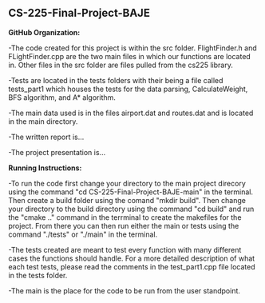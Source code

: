 ## CS-225-Final-Project-BAJE

<b>GitHub Organization:</b>
  
 -The code created for this project is within the src folder. FlightFinder.h and FLightFinder.cpp are the two main files in which our functions are located in. Other files in the src folder are files pulled from the cs225 library. 
 
 -Tests are located in the tests folders with their being a file called tests_part1 which houses the tests for the data parsing, CalculateWeight, BFS algorithm, and A* algorithm. 

-The main data used is in the files airport.dat and routes.dat and is located in the main directory.

-The written report is...

-The project presentation is...


<b>Running Instructions:</b>

 -To run the code first change your directory to the main project direcory using the command "cd CS-225-Final-Project-BAJE-main" in the terminal. Then create a build folder using the comand "mkdir build". Then change your directory to the build directory using the command "cd build" and run the "cmake .." command in the terrminal to create the makefiles for the project. From there you can then run either the main or tests using the command "./tests" or "./main" in the terminal. 
  
 -The tests created are meant to test every function with many different cases the functions should handle. For a more detailed description of what each test tests, please read the comments in the test_part1.cpp file located in the tests folder.
  
 -The main is the place for the code to be run from the user standpoint.

